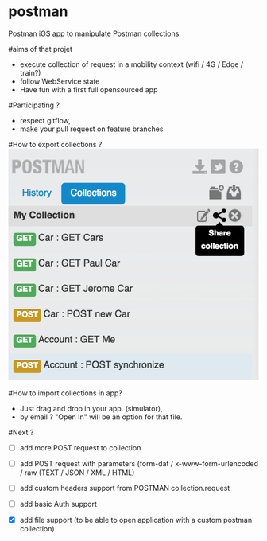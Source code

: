 # postman
Postman iOS app to manipulate Postman collections

#aims of that projet
* execute collection of request in a mobility context (wifi / 4G / Edge / train?)
* follow WebService state
* Have fun with a first full opensourced app

#Participating ?
* respect gitflow, 
* make your pull request on feature branches 

#How to export collections ?
![Image](./images/how-to-export-collection.png)

#How to import collections in app?
- Just drag and drop in your app. (simulator),
- by email ? "Open In" will be an option for that file. 

#Next ?
* [ ] add more POST request to collection
* [ ] add POST request with parameters (form-dat / x-www-form-urlencoded / raw (TEXT / JSON / XML / HTML) 
* [ ] add custom headers support from POSTMAN collection.request
* [ ] add basic Auth support
* [x] add file support (to be able to open application with a custom postman collection)

